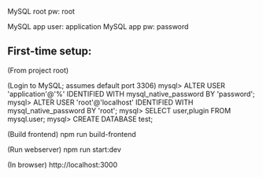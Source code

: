MySQL root pw: root

MySQL app user: application
MySQL app pw: password


First-time setup:
----
(From project root)

(Login to MySQL; assumes default port 3306)
mysql> ALTER USER 'application'@'%' IDENTIFIED WITH mysql_native_password BY 'password';
mysql> ALTER USER 'root'@'localhost' IDENTIFIED WITH mysql_native_password BY 'root';
mysql> SELECT user,plugin FROM mysql.user;
mysql> CREATE DATABASE test;

(Build frontend)
npm run build-frontend

(Run webserver)
npm run start:dev

(In browser)
http://localhost:3000


